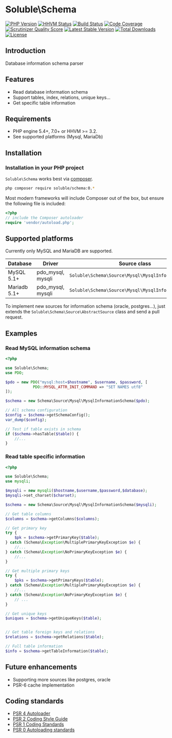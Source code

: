 # Soluble\Schema

[![PHP Version](http://img.shields.io/badge/php-5.4+-ff69b4.svg)](https://packagist.org/packages/soluble/schema)
[![HHVM Status](http://hhvm.h4cc.de/badge/soluble/schema.png?style=flat)](http://hhvm.h4cc.de/package/soluble/schema)
[![Build Status](https://travis-ci.org/belgattitude/soluble-schema.png?branch=master)](https://travis-ci.org/belgattitude/soluble-schema)
[![Code Coverage](https://scrutinizer-ci.com/g/belgattitude/soluble-schema/badges/coverage.png?s=aaa552f6313a3a50145f0e87b252c84677c22aa9)](https://scrutinizer-ci.com/g/belgattitude/soluble-schema/)
[![Scrutinizer Quality Score](https://scrutinizer-ci.com/g/belgattitude/soluble-schema/badges/quality-score.png?s=6f3ab91f916bf642f248e82c29857f94cb50bb33)](https://scrutinizer-ci.com/g/belgattitude/soluble-schema/)
[![Latest Stable Version](https://poser.pugx.org/soluble/schema/v/stable.svg)](https://packagist.org/packages/soluble/schema)
[![Total Downloads](https://poser.pugx.org/soluble/schema/downloads.png)](https://packagist.org/packages/soluble/schema)
[![License](https://poser.pugx.org/soluble/schema/license.png)](https://packagist.org/packages/soluble/schema)

## Introduction

Database information schema parser

## Features

- Read database information schema
- Support tables, index, relations, unique keys...
- Get specific table information 

## Requirements

- PHP engine 5.4+, 7.0+ or HHVM >= 3.2.
- See supported platforms (Mysql, MariaDb)


## Installation

### Installation in your PHP project

`Soluble\Schema` works best via [composer](http://getcomposer.org/).

```sh
php composer require soluble/schema:0.*
```
Most modern frameworks will include Composer out of the box, but ensure the following file is included:

```php
<?php
// include the Composer autoloader
require 'vendor/autoload.php';
```

## Supported platforms

Currently only MySQL and MariaDB are supported. 

| Database     | Driver             | Source class                                         |
|--------------|--------------------|------------------------------------------------------|
| MySQL 5.1+   | pdo_mysql, mysqli  | `Soluble\Schema\Source\Mysql\MysqlInformationSchema` |
| Mariadb 5.1+ | pdo_mysql, mysqli  | `Soluble\Schema\Source\Mysql\MysqlInformationSchema` |

To implement new sources for information schema (oracle, postgres...), just extends the `Soluble\Schema\Source\AbstractSource` class and send a pull request.

## Examples

### Read MySQL information schema

```php
<?php

use Soluble\Schema;
use PDO;

$pdo = new PDO("mysql:host=$hostname", $username, $password, [
            PDO::MYSQL_ATTR_INIT_COMMAND => "SET NAMES utf8"
]);

$schema = new Schema\Source\Mysql\MysqlInformationSchema($pdo);

// All schema configuration
$config = $schema->getSchemaConfig();
var_dump($config);

// Test if table exists in schema
if ($schema->hasTable($table)) {
    //...
}

```

### Read table specific information

```php
<?php

use Soluble\Schema;
use mysqli;

$mysqli = new mysqli($hostname,$username,$password,$database);
$mysqli->set_charset($charset);

$schema = new Schema\Source\Mysql\MysqlInformationSchema($mysqli);

// Get table columns
$columns = $schema->getColumns($columns);

// Get primary key
try {
    $pk = $schema->getPrimaryKey($table);
} catch (Schema\Exception\MultiplePrimaryKeyException $e) {
    //...
} catch (Schema\Exception\NoPrimaryKeyException $e) {
    //...
}

// Get multiple primary keys
try {
    $pks = $schema->getPrimaryKeys($table);
} catch (Schema\Exception\MultiplePrimaryKeyException $e) {
    //...
} catch (Schema\Exception\NoPrimaryKeyException $e) {
    // ...
}

// Get unique keys
$uniques = $schema->getUniqueKeys($table);


// Get table foreign keys and relations
$relations = $schema->getRelations($table);

// Full table information
$info = $schema->getTableInformation($table);

```

## Future enhancements

- Supporting more sources like postgres, oracle
- PSR-6 cache implementation


## Coding standards

* [PSR 4 Autoloader](https://github.com/php-fig/fig-standards/blob/master/accepted/PSR-4-autoloader.md)
* [PSR 2 Coding Style Guide](https://github.com/php-fig/fig-standards/blob/master/accepted/PSR-2-coding-style-guide.md)
* [PSR 1 Coding Standards](https://github.com/php-fig/fig-standards/blob/master/accepted/PSR-1-basic-coding-standard.md)
* [PSR 0 Autoloading standards](https://github.com/php-fig/fig-standards/blob/master/accepted/PSR-0.md)





